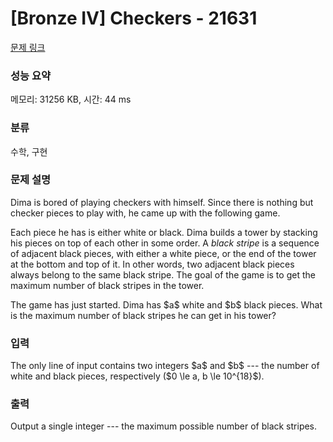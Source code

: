 # [Bronze IV] Checkers - 21631 

[문제 링크](https://www.acmicpc.net/problem/21631) 

### 성능 요약

메모리: 31256 KB, 시간: 44 ms

### 분류

수학, 구현

### 문제 설명

<p>Dima is bored of playing checkers with himself. Since there is nothing but checker pieces to play with, he came up with the following game.</p>

<p>Each piece he has is either white or black. Dima builds a tower by stacking his pieces on top of each other in some order. A <em>black stripe</em> is a sequence of adjacent black pieces, with either a white piece, or the end of the tower at the bottom and top of it. In other words, two adjacent black pieces always belong to the same black stripe. The goal of the game is to get the maximum number of black stripes in the tower.</p>

<p>The game has just started. Dima has $a$ white and $b$ black pieces. What is the maximum number of black stripes he can get in his tower?</p>

### 입력 

 <p>The only line of input contains two integers $a$ and $b$ --- the number of white and black pieces, respectively ($0 \le a, b \le 10^{18}$).</p>

### 출력 

 <p>Output a single integer --- the maximum possible number of black stripes.</p>

